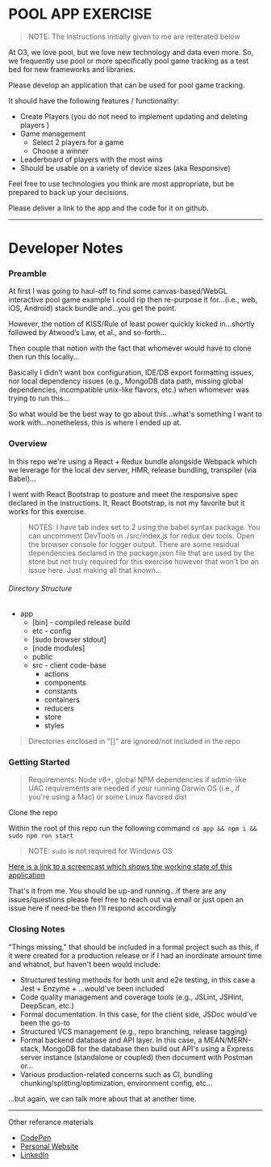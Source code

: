 # POOL APP EXERCISE

> NOTE: The instructions initially given to me are reiterated below

At O3, we love pool, but we love new technology and data even more. So, we frequently use pool or more specifically pool game tracking as a test bed for new frameworks and libraries.

Please develop an application that can be used for pool game tracking. 

It should have the following features / functionality:

* Create Players (you do not need to implement updating and deleting players )
* Game management
  * Select 2 players for a game
  * Choose a winner
* Leaderboard of players with the most wins
* Should be usable on a variety of device sizes (aka Responsive)

Feel free to use technologies you think are most appropriate, but be prepared to back up your decisions.

Please deliver a link to the app and the code for it on github.

------

# Developer Notes

### Preamble

At first I was going to haul-off to find some canvas-based/WebGL interactive pool game example I could rip then re-purpose it for...(i.e., web, iOS, Android) stack bundle and…you get the point.

However, the notion of KISS/Rule of least power quickly kicked in…shortly followed by Atwood’s Law, et al., and so-forth...

Then couple that notion with the fact that whomever would have to clone then run this locally...

Basically I didn’t want box configuration, IDE/DB export formatting issues, nor local dependency issues (e.g., MongoDB data path, missing global dependencies, incompatible unix-like flavors, etc.) when whomever was trying to run this...

So what would be the best way to go about this...what's something I want to work with...nonetheless, this is where I ended up at.

### Overview

In this repo we're using a React + Redux bundle alongside Webpack which we leverage for the local dev server, HMR, release bundling, transpiler (via Babel)...

I went with React Bootstrap to posture and meet the responsive spec declared in the instructions. It, React Bootstrap, is not my favorite but it works for this exercise.

> NOTES: I have tab index set to 2 using the babel syntax package. You can uncomment DevTools in ./src/index.js for redux dev tools. Open the browser console for logger output. There are some residual dependencies declared in the package.json file that are used by the store but not truly required for this exercise however that won't be an issue here. Just making all that known...

###### Directory Structure

* app
  * [bin] - compiled release build 
  * etc - config
  * [sudo browser stdout]
  * [node modules]
  * public
  * src - client code-base
    * actions
    * components
    * constants
    * containers
    * reducers
    * store
    * styles

> Directories enclosed in "[]" are ignored/not included in the repo  

### Getting Started

> Requirements: Node v6+, global NPM dependencies if admin-like UAC requirements are needed if your running Darwin OS (i.e., if you're using a Mac) or some Linux flavored dist

Clone the repo

Within the root of this repo run the following command ```cd app && npm i && sudo npm run start```

> NOTE: `sudo` is not required for Windows OS

[Here is a link to a screencast which shows the working state of this application](https://youtu.be/-yYifmdLRH4)

That's it from me. You should be up-and running...if there are any issues/questions please feel free to reach out via email or just open an issue here if need-be then I'll respond accordingly

### Closing Notes

"Things missing," that should be included in a formal project such as this, if it were created for a production release or if I had an inordinate amount time and whatnot, but haven't been would include:

* Structured testing methods for both unit and e2e testing, in this case a Jest + Enzyme + ...would've been included
* Code quality management and coverage tools (e.g., JSLint, JSHint, DeepScan, etc.)
* Formal documentation. In this case, for the client side, JSDoc would've been the go-to
* Structured VCS management (e.g., repo branching, release tagging)
* Formal backend database and API layer. In this case, a MEAN/MERN-stack, MongoDB for the database then build out API's using a Express server instance (standalone or coupled) then document with Postman or...
* Various production-related concerns such as CI, bundling chunking/splitting/optimization, environment config, etc...

...but again, we can talk more about that at another time.

------

Other referance materials

* [CodePen](https://codepen.io/SpeauDetcR/#)
* [Personal Website](http://joshuamummert.com/)
* [LinkedIn](https://www.linkedin.com/in/jmummert/)

